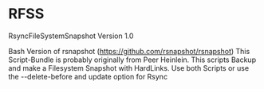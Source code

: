 # RFSS
RsyncFileSystemSnapshot Version 1.0

Bash Version of rsnapshot (https://github.com/rsnapshot/rsnapshot)
This Script-Bundle is probably originally from Peer Heinlein.
This scripts Backup and make a Filesystem Snapshot with HardLinks. Use both Scripts or use the --delete-before and update option for Rsync
